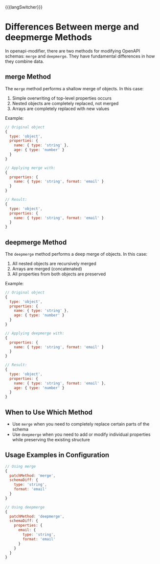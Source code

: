 {{{langSwitcher}}}

# Differences Between merge and deepmerge Methods

In openapi-modifier, there are two methods for modifying OpenAPI schemas: `merge` and `deepmerge`. They have fundamental differences in how they combine data.

## merge Method

The `merge` method performs a shallow merge of objects. In this case:

1. Simple overwriting of top-level properties occurs
2. Nested objects are completely replaced, not merged
3. Arrays are completely replaced with new values

Example:
```javascript
// Original object
{
  type: 'object',
  properties: {
    name: { type: 'string' },
    age: { type: 'number' }
  }
}

// Applying merge with:
{
  properties: {
    name: { type: 'string', format: 'email' }
  }
}

// Result:
{
  type: 'object',
  properties: {
    name: { type: 'string', format: 'email' }
  }
}
```

## deepmerge Method

The `deepmerge` method performs a deep merge of objects. In this case:

1. All nested objects are recursively merged
2. Arrays are merged (concatenated)
3. All properties from both objects are preserved

Example:
```javascript
// Original object
{
  type: 'object',
  properties: {
    name: { type: 'string' },
    age: { type: 'number' }
  }
}

// Applying deepmerge with:
{
  properties: {
    name: { type: 'string', format: 'email' }
  }
}

// Result:
{
  type: 'object',
  properties: {
    name: { type: 'string', format: 'email' },
    age: { type: 'number' }
  }
}
```

## When to Use Which Method

- Use `merge` when you need to completely replace certain parts of the schema
- Use `deepmerge` when you need to add or modify individual properties while preserving the existing structure

## Usage Examples in Configuration

```javascript
// Using merge
{
  patchMethod: 'merge',
  schemaDiff: {
    type: 'string',
    format: 'email'
  }
}

// Using deepmerge
{
  patchMethod: 'deepmerge',
  schemaDiff: {
    properties: {
      email: {
        type: 'string',
        format: 'email'
      }
    }
  }
}
``` 